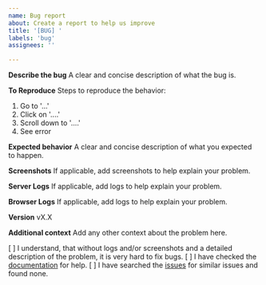 ```yaml
---
name: Bug report
about: Create a report to help us improve
title: '[BUG] '
labels: 'bug'
assignees: ''

---
```


**Describe the bug**
A clear and concise description of what the bug is.

**To Reproduce**
Steps to reproduce the behavior:
1. Go to '...'
2. Click on '....'
3. Scroll down to '....'
4. See error

**Expected behavior**
A clear and concise description of what you expected to happen.

**Screenshots**
If applicable, add screenshots to help explain your problem.

**Server Logs**
If applicable, add logs to help explain your problem.

**Browser Logs**
If applicable, add logs to help explain your problem.

**Version**
vX.X

**Additional context**
Add any other context about the problem here.

[ ] I understand, that without logs and/or screenshots and a detailed description of the problem, it is very hard to fix bugs.
[ ] I have checked the [documentation](https://maxdorninger.github.io/MediaManager/introduction.html) for help.
[ ] I have searched the [issues](https://github.com/maxdorninger/MediaManager/issues) for similar issues and found none.
